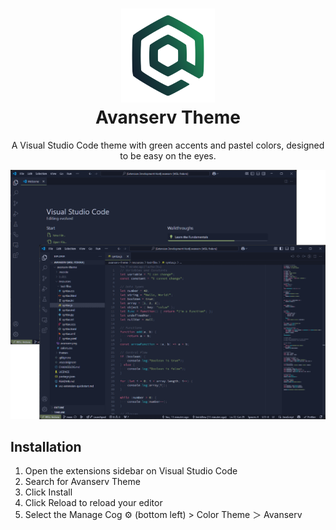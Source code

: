 
<div align="center">
    <h1>
        <img src="resources/avanserv.png" alt="Avanserv Logo" width="150">
        <br/>
        Avanserv Theme
    </h1>
    <p>A Visual Studio Code theme with green accents and pastel colors, designed to be easy on the eyes.</p>
</div>

<div align="center">
    <img src="resources/screenshots.png" alt="Screenshots">
</div>

## Installation

1. Open the extensions sidebar on Visual Studio Code
1. Search for Avanserv Theme
1. Click Install
1. Click Reload to reload your editor
1. Select the Manage Cog ⚙️ (bottom left) > Color Theme ＞ Avanserv

